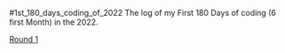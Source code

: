 #1st_180_days_coding_of_2022
The log of my First 180 Days of coding (6 first Month) in the 2022.

[Round 1](R1.md)

